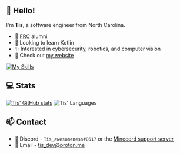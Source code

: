 ## :wave: Hello!

I'm **Tis**, a software engineer from North Carolina.

- :robot: [FRC](https://www.firstinspires.org/robotics/frc) alumni
- :seedling: Looking to learn Kotlin
- :sparkles: Interested in cybersecurity, robotics, and computer vision
- :night_with_stars: Check out [my website](https://tis.codes)

[![My Skills](https://skillicons.dev/icons?i=java,py,rust,regex,sqlite,gradle,git,idea,neovim,linux,raspberrypi,discord,bots)](https://skillicons.dev)

## :computer: Stats

[![Tis' GitHub stats](https://github-readme-stats.vercel.app/api?username=Tisawesomeness&show_icons=true&layout=compact&theme=vue-dark&count_private=true)](https://github.com/anuraghazra/github-readme-stats)
![Tis' Languages](https://github-readme-stats.vercel.app/api/top-langs/?username=Tisawesomeness&show_icons=true&layout=compact&theme=vue-dark&count_private=true)

## :mailbox: Contact

- :speech_balloon: Discord - `Tis_awesomeness#8617` or the [Minecord support server](https://minecord.github.io/invite)
- :incoming_envelope: Email - [tis_dev@proton.me](mailto:tis_dev@proton.me)
